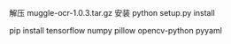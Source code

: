 解压 muggle-ocr-1.0.3.tar.gz
安装
python setup.py install

pip install tensorflow numpy pillow opencv-python pyyaml

